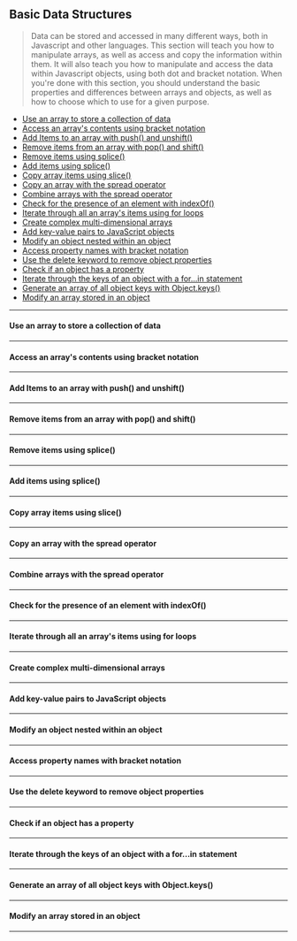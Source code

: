 ## Basic Data Structures

> Data can be stored and accessed in many different ways, both in Javascript and other languages. This section will teach you how to manipulate arrays, as well as access and copy the information within them. It will also teach you how to manipulate and access the data within Javascript objects, using both dot and bracket notation. When you're done with this section, you should understand the basic properties and differences between arrays and objects, as well as how to choose which to use for a given purpose.

- [Use an array to store a collection of data](#use-an-array-to-store-a-collection-of-data)
- [Access an array's contents using bracket notation](#access-an-array's-contents-using-bracket-notation)
- [Add Items to an array with push() and unshift()](#add-items-to-an-array-with-push()-and-unshift())
- [Remove items from an array with pop() and shift()](#remove-items-from-an-array-with-pop()-and-shift())
- [Remove items using splice()](#remove-items-using-splice())
- [Add items using splice()](#add-items-using-splice())
- [Copy array items using slice()](#copy-array-items-using-slice())
- [Copy an array with the spread operator](#copy-an-array-with-the-spread-operator)
- [Combine arrays with the spread operator](#combine-arrays-with-the-spread-operator)
- [Check for the presence of an element with indexOf()](#check-for-the-presence-of-an-element-with-indexOf())
- [Iterate through all an array's items using for loops](#iterate-through-all-an-array's-items-using-for-loops)
- [Create complex multi-dimensional arrays](#create-complex-multi-dimensional-arrays)
- [Add key-value pairs to JavaScript objects](#add-key-value-pairs-to-javascript-objects)
- [Modify an object nested within an object](#modify-an-object-nested-within-an-object)
- [Access property names with bracket notation](#access-property-names-with-bracket-notation)
- [Use the delete keyword to remove object properties](#use-the-delete-keyword-to-remove-object-properties)
- [Check if an object has a property](#check-if-an-object-has-a-property)
- [Iterate through the keys of an object with a for...in statement](#iterate-through-the-keys-of-an-object-with-a-for...in-statement)
- [Generate an array of all object keys with Object.keys()](#generate-an-array-of-all-object-keys-with-object.keys())
- [Modify an array stored in an object](#modify-an-array-stored-in-an-object)

----

#### Use an array to store a collection of data

----

#### Access an array's contents using bracket notation

----

#### Add Items to an array with push() and unshift()

----

#### Remove items from an array with pop() and shift()

----

#### Remove items using splice()

----

#### Add items using splice()

----

#### Copy array items using slice()

----

#### Copy an array with the spread operator

----

#### Combine arrays with the spread operator

----

#### Check for the presence of an element with indexOf()

----

#### Iterate through all an array's items using for loops

----

#### Create complex multi-dimensional arrays

----

#### Add key-value pairs to JavaScript objects

----

#### Modify an object nested within an object

----

#### Access property names with bracket notation

----

#### Use the delete keyword to remove object properties

----

#### Check if an object has a property

----

#### Iterate through the keys of an object with a for...in statement

----

#### Generate an array of all object keys with Object.keys()

----

#### Modify an array stored in an object

----
